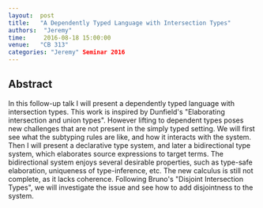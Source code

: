 ```yaml
--- 
layout:  post 
title:   "A Dependently Typed Language with Intersection Types"
authors:  "Jeremy"
time:     2016-08-18 15:00:00
venue:   "CB 313"
categories: "Jeremy" Seminar 2016
--- 
```

## Abstract

In this follow-up talk I will present a dependently typed language with
intersection types. This work is inspired by Dunfield's "Elaborating
intersection and union types". However lifting to dependent types poses new
challenges that are not present in the simply typed setting. We will first
see
what the subtyping rules are like, and how it interacts with the system.
Then I
will present a declarative type system, and later a bidirectional type
system,
which elaborates source expressions to target terms. The bidirectional
system
enjoys several desirable properties, such as type-safe elaboration,
uniqueness
of type-inference, etc. The new calculus is still not complete, as it lacks
coherence. Following Bruno's "Disjoint Intersection Types", we will
investigate
the issue and see how to add disjointness to the system.

